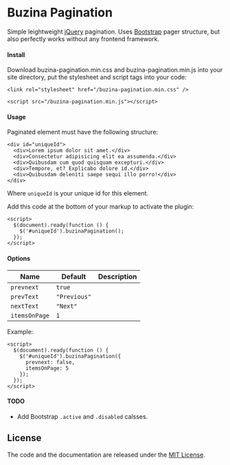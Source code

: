 # Buzina Pagination
Simple leightweight [jQuery](https://jquery.com) pagination. Uses [Bootstrap](getbootstrap.com) pager structure, but also perfectly works without any frontend framework.

#### Install
Download buzina-pagination.min.css and buzina-pagination.min.js into your site directory, put the stylesheet and script tags into your code:

```
<link rel="stylesheet" href="/buzina-pagination.min.css" />
```
```
<script src="/buzina-pagination.min.js"></script>
```

#### Usage
Paginated element must have the following structure:
```
<div id="uniqueId">
  <div>Lorem ipsum dolor sit amet.</div>
  <div>Consectetur adipisicing elit ea assumenda.</div>
  <div>Quibusdam cum quod quisquam excepturi.</div>
  <div>Tempore, et? Explicabo dolore id.</div>
  <div>Quibusdam deleniti saepe sequi illo porro!</div>
</div>
```
Where `uniqueId` is your unique id for this element.

Add this code at the bottom of your markup to activate the plugin:
```
<script>
  $(document).ready(function () {
    $('#uniqueId').buzinaPagination();
  });
</script>
```
#### Options
|Name|Default|Description
---|---|---
`prevnext`|`true`|
`prevText`|`"Previous"`|
`nextText`|`"Next"`|
`itemsOnPage`|`1`|

Example:
```
<script>
  $(document).ready(function () {
    $('#uniqueId').buzinaPagination({
      prevnext: false,
      itemsOnPage: 5
    });
  });
</script>
```

#### TODO
* Add Bootstrap `.active` and `.disabled` calsses.

## License
The code and the documentation are released under the [MIT License](https://github.com/mikebrsv/buzina-pagination/master/LICENSE).